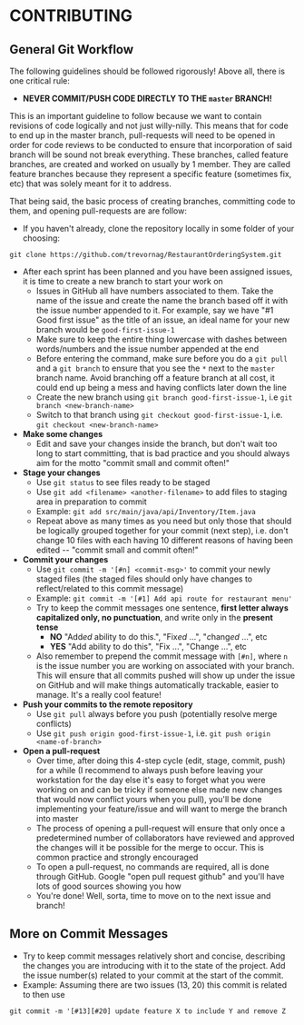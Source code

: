 # CONTRIBUTING
## General Git Workflow
The following guidelines should be followed rigorously! Above all, there is one critical rule:
* **NEVER COMMIT/PUSH CODE DIRECTLY TO THE `master` BRANCH!** 

This is an important guideline to follow because we want to contain revisions of code  logically and not just willy-nilly. This means that for code to end up in the master branch, pull-requests will need to be opened in order for code reviews to be conducted to ensure that incorporation of said branch will be sound not break everything. These branches, called feature branches, are created and worked on usually by 1 member. They are called feature branches because they represent a specific feature (sometimes fix, etc) that was solely meant for it to address. 

That being said, the basic process of creating branches, committing code to them, and opening pull-requests are are follow:
* If you haven't already, clone the repository locally in some folder of your choosing:
```
git clone https://github.com/trevornag/RestaurantOrderingSystem.git
```
* After each sprint has been planned and you have been assigned issues, it is time to create a new branch to start your work on
    * Issues in GitHub all have numbers associated to them. Take the name of the issue and create the name the branch based off it with the issue number appended to it. For example, say we have "#1 Good first issue" as the title of an issue, an ideal name for your new branch would be `good-first-issue-1`
    * Make sure to keep the entire thing lowercase with dashes between words/numbers and the issue number appended at the end
    * Before entering the command, make sure before you do a `git pull` and a `git branch` to ensure that you see the `*` next to the `master` branch name. Avoid branching off a feature branch at all cost, it could end up being a mess and having conflicts later down the line 
    * Create the new branch using `git branch good-first-issue-1`, i.e `git branch <new-branch-name>`
    * Switch to that branch using `git checkout good-first-issue-1`, i.e. `git checkout <new-branch-name>`
* **Make some changes**
    * Edit and save your changes inside the branch, but don't wait too long to start committing, that is bad practice and you should always aim for the motto "commit small and commit often!"
* **Stage your changes**
    * Use `git status` to see files ready to be staged
    * Use `git add <filename> <another-filename>` to add files to staging area in preparation to commit
    * Example: `git add src/main/java/api/Inventory/Item.java`
    * Repeat above as many times as you need but only those that should be logically grouped together for your commit (next step), i.e. don't change 10 files with each having 10 different reasons of having been edited -- "commit small and commit often!"
* **Commit your changes**
    * Use `git commit -m '[#n] <commit-msg>'` to commit your newly staged files (the staged files should only have changes to reflect/related to this commit message)
    * Example: `git commit -m '[#1] Add api route for restaurant menu'` 
    * Try to keep the commit messages one sentence, **first letter always capitalized only, no punctuation**, and write only in the **present tense**
        * **NO** "Add*ed* ability to do this.", "Fix*ed* ...", "*c*hang*ed* ...", etc
        * **YES** "Add ability to do this", "Fix ...", "Change ...", etc
    * Also remember to prepend the commit message with `[#n]`, where `n` is the issue number you are working on associated with your branch. This will ensure that all commits pushed will show up under the issue on GitHub and will make things automatically trackable, easier to manage. It's a really cool feature!
* **Push your commits to the remote repository**
    * Use `git pull` always before you push (potentially resolve merge conflicts)
    * Use `git push origin good-first-issue-1`, i.e. `git push origin <name-of-branch>`
* **Open a pull-request**
    * Over time, after doing this 4-step cycle (edit, stage, commit, push) for a while (I recommend to always push before leaving your workstation for the day else it's easy to forget what you were working on and can be tricky if someone else made new changes that would now conflict yours when you pull), you'll be done implementing your feature/issue and will want to merge the branch into master
    * The process of opening a pull-request will ensure that only once a predetermined number of collaborators have reviewed and approved the changes will it be possible for the merge to occur. This is common practice and strongly encouraged
    * To open a pull-request, no commands are required, all is done through GitHub. Google "open pull request github" and you'll have lots of good sources showing you how
    * You're done! Well, sorta, time to move on to the next issue and branch! 

## More on Commit Messages
* Try to keep commit messages relatively short and concise, describing the changes you are introducing with it to the state of the project. Add the issue number(s) related to your commit at the start of the commit.
* Example: Assuming there are two issues (13, 20) this commit is related to then use 
```
git commit -m '[#13][#20] update feature X to include Y and remove Z
```
